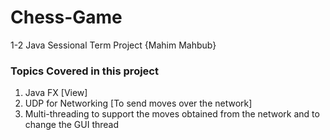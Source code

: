 # Chess-Game
1-2 Java Sessional Term Project {Mahim Mahbub}
### Topics Covered in this project
<!-- OL -->
1. Java FX [View]
1. UDP for Networking [To send moves over the network]
1. Multi-threading to support the moves obtained from the network and to change the GUI thread

<!--|||
|--|--|
|<table> <tr><th>Simulated Datasets (Folder Names)</th><th></th></tr><tr><td>11-taxon</td><td></td></tr></tr><tr><td>15-taxon</td><td></td></tr></tr><tr><td>37-taxon</td><td></td></tr></tr><tr><td>48-taxon</td><td></td></tr></tr><tr><td>101-taxon</td><td></td></tr> </table>| <table> <tr><th></th><th>Biological Datasets (Folder Names)</th></tr><tr><td></td><td>aminota-aa</td></tr><tr><td></td><td>aminota-nt</td></tr><tr><td></td><td>mamalian</td></tr></td></tr><tr><td></td><td>angiosperm</td></tr></td></tr><tr><td></td><td>avian</td></tr>  </table>|-->

